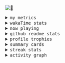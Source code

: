 [![🐙](https://hits.seeyoufarm.com/api/count/incr/badge.svg?url=https%3A%2F%2Fgithub.com%2Fktnkk%2Fhit-counter&count_bg=%23070707&title_bg=%23070707&icon=&icon_color=%23E7E7E7&title=visitors&edge_flat=true)](https://hits.seeyoufarm.com)

<details>
  <summary> <samp>my metrics</samp></summary>
  
  <br>
  
 ![🐳](https://github.com/kkhys/kkhys/blob/main/github-metrics.svg)
  
  ***
</details>

<details>
  <summary> <samp>wakaTime stats</samp></summary>
  
  <br>
  
<!--START_SECTION:waka-->
![Code Time](http://img.shields.io/badge/Code%20Time-3%2C633%20hrs%2022%20mins-blue)

**🐱 My GitHub Data** 

> 📦 5.1 MB Used in GitHub's Storage 
 > 
> 💼 Opted to Hire
 > 
> 📜 9 Public Repositories 
 > 
> 🔑 23 Private Repositories 
 > 
**I'm an Early 🐤** 

```text
🌞 Morning                8356 commits        ███████░░░░░░░░░░░░░░░░░░   29.09 % 
🌆 Daytime                6504 commits        ██████░░░░░░░░░░░░░░░░░░░   22.64 % 
🌃 Evening                11507 commits       ██████████░░░░░░░░░░░░░░░   40.06 % 
🌙 Night                  2355 commits        ██░░░░░░░░░░░░░░░░░░░░░░░   08.20 % 
```
📅 **I'm Most Productive on Sunday** 

```text
Monday                   3779 commits        ███░░░░░░░░░░░░░░░░░░░░░░   13.16 % 
Tuesday                  4132 commits        ████░░░░░░░░░░░░░░░░░░░░░   14.39 % 
Wednesday                3889 commits        ███░░░░░░░░░░░░░░░░░░░░░░   13.54 % 
Thursday                 3806 commits        ███░░░░░░░░░░░░░░░░░░░░░░   13.25 % 
Friday                   4020 commits        ████░░░░░░░░░░░░░░░░░░░░░   14.00 % 
Saturday                 4247 commits        ████░░░░░░░░░░░░░░░░░░░░░   14.79 % 
Sunday                   4849 commits        ████░░░░░░░░░░░░░░░░░░░░░   16.88 % 
```


📊 **This Week I Spent My Time On** 

```text
🕑︎ Time Zone: Asia/Tokyo

💬 Programming Languages: 
Other                    38 hrs 57 mins      ██████████████░░░░░░░░░░░   57.00 % 
Java                     23 hrs 33 mins      █████████░░░░░░░░░░░░░░░░   34.47 % 
HTML                     2 hrs 19 mins       █░░░░░░░░░░░░░░░░░░░░░░░░   03.41 % 
Play2                    1 hr 29 mins        █░░░░░░░░░░░░░░░░░░░░░░░░   02.19 % 
SQL                      1 hr 3 mins         ░░░░░░░░░░░░░░░░░░░░░░░░░   01.55 % 

🔥 Editors: 
Chrome                   38 hrs 57 mins      ██████████████░░░░░░░░░░░   57.00 % 
Intellijidea             29 hrs 19 mins      ███████████░░░░░░░░░░░░░░   42.92 % 
DataGrip                 3 mins              ░░░░░░░░░░░░░░░░░░░░░░░░░   00.07 % 

💻 Operating System: 
Mac                      68 hrs 20 mins      █████████████████████████   100.00 % 
```


 Last Updated on 2024/05/29 18:38:29 UTC
<!--END_SECTION:waka-->
  
  ***
</details>


<details>
  <summary> <samp>now playing</samp></summary>
  
  <br>
 
 [![🐟](https://spotify-github-profile.vercel.app/api/view?uid=31ryofms4dnv7mrohhepo4c4zgqu&cover_image=true&theme=default&show_offline=false&background_color=121212&bar_color=53b14f&bar_color_cover=false)](https://open.spotify.com/user/31ryofms4dnv7mrohhepo4c4zgqu)
  
  ***
</details>

<details>
  <summary> <samp>github readme stats</samp></summary>
  
  <br>
  
 <p align="left"> 
  <img alt="🐠" src="https://github-readme-stats.vercel.app/api?username=kkhys&count_private=true&show_icons=true&theme=dark&include_all_commits=true" />
  <img alt="🐟" src="https://github-readme-stats.vercel.app/api/top-langs/?username=kkhys&layout=compact&theme=dark&langs_count=10&hide=HTML,CSS,SCSS" />
</p>
  
  ***
</details>

<details>
  <summary> <samp>profile trophies</samp></summary>
  
  <br>
  
  [![🐬](https://github-profile-trophy.vercel.app/?username=kkhys&rank=SECRET,SSS,SS,S,AAA,AA,A&theme=darkhub&row=1&margin-w=10&no-bg=true)](https://github.com/ryo-ma/github-profile-trophy)
  
  ***
</details>

<details>
  <summary> <samp>summary cards</samp></summary>
  
  <br>
  
  ![🐋](https://github-profile-summary-cards.vercel.app/api/cards/profile-details?username=kkhys&theme=github_dark)
  ![🦑](https://github-profile-summary-cards.vercel.app/api/cards/repos-per-language?username=kkhys&theme=github_dark)
  ![🦭](https://github-profile-summary-cards.vercel.app/api/cards/most-commit-language?username=kkhys&theme=github_dark)
  ![🦀](https://github-profile-summary-cards.vercel.app/api/cards/stats?username=kkhys&theme=github_dark)
  ![🦈](https://github-profile-summary-cards.vercel.app/api/cards/productive-time?username=kkhys&theme=github_dark)
  
  ***
</details>

<details>
  <summary> <samp>streak stats</samp></summary>
  
  <br>
  
  [![🐠](http://github-readme-streak-stats.herokuapp.com?user=kkhys&theme=dark)](https://git.io/streak-stats)
  
  ***
</details>

<details>
  <summary> <samp>activity graph</samp></summary>
  
  <br>
  
  [![🐡](https://github-readme-activity-graph.vercel.app/graph?username=kkhys&theme=xcode)](https://github.com/ashutosh00710/github-readme-activity-graph)
  
  ***
</details>
